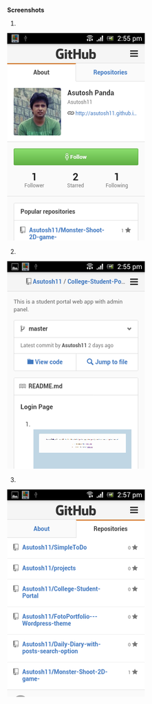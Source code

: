 <b>Screenshots</b>

1. <br>
![Screenshot 2](https://github.com/Asutosh11/MyGithubProfile---Android-app/blob/master/Screenshots/1.png "")

2. <br>
![Screenshot 3](https://github.com/Asutosh11/MyGithubProfile---Android-app/blob/master/Screenshots/2.png "")

3. <br>
![Screenshot 3](https://github.com/Asutosh11/MyGithubProfile---Android-app/blob/master/Screenshots/3.png "")
